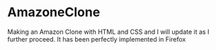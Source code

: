 # AmazoneClone
Making an Amazon Clone with HTML and CSS and I will update it as I further proceed.
It has been perfectly implemented in Firefox 
